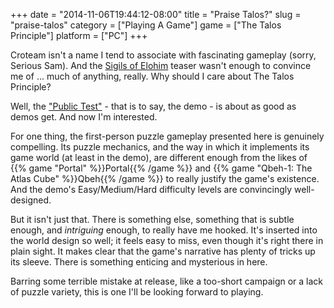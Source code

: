 +++
date = "2014-11-06T19:44:12-08:00"
title = "Praise Talos?"
slug = "praise-talos"
category = ["Playing A Game"]
game = ["The Talos Principle"]
platform = ["PC"]
+++

Croteam isn't a name I tend to associate with fascinating gameplay (sorry, Serious Sam).  And the <a href="http://store.steampowered.com/app/321480/">Sigils of Elohim</a> teaser wasn't enough to convince me of ... much of anything, really.  Why should I care about The Talos Principle?

Well, the <a href="http://store.steampowered.com/app/330710">"Public Test"</a> - that is to say, the demo - is about as good as demos get.  And now I'm interested.

For one thing, the first-person puzzle gameplay presented here is genuinely compelling.  Its puzzle mechanics, and the way in which it implements its game world (at least in the demo), are different enough from the likes of {{% game "Portal" %}}Portal{{% /game %}} and {{% game "Qbeh-1: The Atlas Cube" %}}Qbeh{{% /game %}} to really justify the game's existence.  And the demo's Easy/Medium/Hard difficulty levels are convincingly well-designed.

But it isn't just that.  There is something else, something that is subtle enough, and <i>intriguing</i> enough, to really have me hooked.  It's inserted into the world design so well; it feels easy to miss, even though it's right there in plain sight.  It makes clear that the game's narrative has plenty of tricks up its sleeve.  There is something enticing and mysterious in here.

Barring some terrible mistake at release, like a too-short campaign or a lack of puzzle variety, this is one I'll be looking forward to playing.